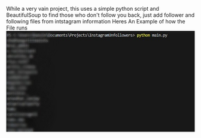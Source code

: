 While a very vain project, this uses a simple python script and BeautifulSoup to find those who don't follow you back, just add follower and following files from intstagram information
Heres An Example of how the File runs
![Alt text](./ProofBlurred.jpg)
